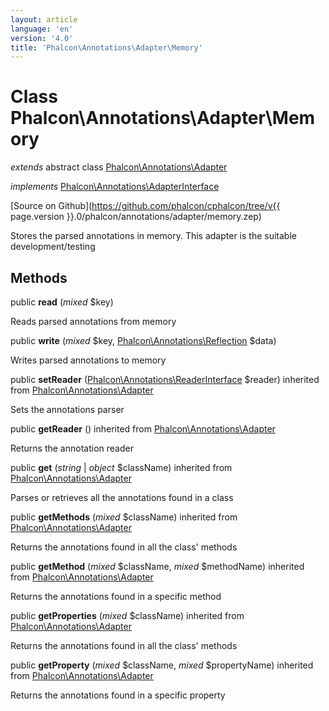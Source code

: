 ```yaml
---
layout: article
language: 'en'
version: '4.0'
title: 'Phalcon\Annotations\Adapter\Memory'
---
```

# Class **Phalcon\Annotations\Adapter\Memory**

*extends* abstract class [Phalcon\Annotations\Adapter](Phalcon_Annotations_Adapter)

*implements* [Phalcon\Annotations\AdapterInterface](Phalcon_Annotations_AdapterInterface)

[Source on Github](https://github.com/phalcon/cphalcon/tree/v{{ page.version }}.0/phalcon/annotations/adapter/memory.zep)

Stores the parsed annotations in memory. This adapter is the suitable development/testing


## Methods
public  **read** (*mixed* $key)

Reads parsed annotations from memory



public  **write** (*mixed* $key, [Phalcon\Annotations\Reflection](Phalcon_Annotations_Reflection) $data)

Writes parsed annotations to memory



public  **setReader** ([Phalcon\Annotations\ReaderInterface](Phalcon_Annotations_ReaderInterface) $reader) inherited from [Phalcon\Annotations\Adapter](Phalcon_Annotations_Adapter)

Sets the annotations parser



public  **getReader** () inherited from [Phalcon\Annotations\Adapter](Phalcon_Annotations_Adapter)

Returns the annotation reader



public  **get** (*string* | *object* $className) inherited from [Phalcon\Annotations\Adapter](Phalcon_Annotations_Adapter)

Parses or retrieves all the annotations found in a class



public  **getMethods** (*mixed* $className) inherited from [Phalcon\Annotations\Adapter](Phalcon_Annotations_Adapter)

Returns the annotations found in all the class' methods



public  **getMethod** (*mixed* $className, *mixed* $methodName) inherited from [Phalcon\Annotations\Adapter](Phalcon_Annotations_Adapter)

Returns the annotations found in a specific method



public  **getProperties** (*mixed* $className) inherited from [Phalcon\Annotations\Adapter](Phalcon_Annotations_Adapter)

Returns the annotations found in all the class' methods



public  **getProperty** (*mixed* $className, *mixed* $propertyName) inherited from [Phalcon\Annotations\Adapter](Phalcon_Annotations_Adapter)

Returns the annotations found in a specific property



